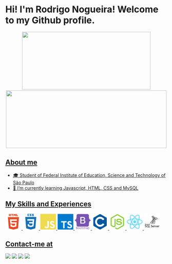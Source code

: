 # Hi! I'm Rodrigo Nogueira! Welcome to my Github profile.

<div align="center">
  <a href="https://github.com/JRodrigoNogueira">
  <img height="180" width="400" src="https://github-readme-stats.vercel.app/api?username=JRodrigoNogueira&show_icons=true&theme=dark"/>
  <img height="180" width="500" src="https://github-readme-stats.vercel.app/api/top-langs/?username=JRodrigoNogueira&theme=dark"/>
</div>

## About me

- 🎓 Student of Federal Institute of Education, Science and Technology of São Paulo
- 🌱 I’m currently learning Javascript, HTML, CSS and MySQL


## My Skills and Experiences
  
  <div>
  <img width="50" height="50" src="https://raw.githubusercontent.com/devicons/devicon/00f02ef57fb7601fd1ddcc2fe6fe670fef3ae3e4/icons/html5/html5-plain-wordmark.svg"/>
  <img width="50" height="50" src="https://raw.githubusercontent.com/devicons/devicon/00f02ef57fb7601fd1ddcc2fe6fe670fef3ae3e4/icons/css3/css3-plain-wordmark.svg"/>
  <img width="50" height="50" src="https://raw.githubusercontent.com/devicons/devicon/00f02ef57fb7601fd1ddcc2fe6fe670fef3ae3e4/icons/javascript/javascript-plain.svg"/>
  <img width="50" height="50" src="https://raw.githubusercontent.com/devicons/devicon/00f02ef57fb7601fd1ddcc2fe6fe670fef3ae3e4/icons/typescript/typescript-plain.svg"/>
  <img width="50" height="50" src="https://raw.githubusercontent.com/devicons/devicon/00f02ef57fb7601fd1ddcc2fe6fe670fef3ae3e4/icons/bootstrap/bootstrap-plain-wordmark.svg"/>
  <img width="50" height="50" src="https://raw.githubusercontent.com/devicons/devicon/00f02ef57fb7601fd1ddcc2fe6fe670fef3ae3e4/icons/c/c-plain.svg"/>
  <img width="50" height="50" src="https://raw.githubusercontent.com/devicons/devicon/00f02ef57fb7601fd1ddcc2fe6fe670fef3ae3e4/icons/nodejs/nodejs-plain.svg"/>
  <img width="50" height="50" src="https://raw.githubusercontent.com/devicons/devicon/00f02ef57fb7601fd1ddcc2fe6fe670fef3ae3e4/icons/react/react-original.svg"/>
    <img width="50" height="50" src="https://raw.githubusercontent.com/devicons/devicon/00f02ef57fb7601fd1ddcc2fe6fe670fef3ae3e4/icons/microsoftsqlserver/microsoftsqlserver-plain-wordmark.svg"/>
  </div>
  
  ## Contact-me at
  
  <div>
    <a target="_blank" href="https://www.linkedin.com/in/jos%C3%A9-rodrigo-lima-nogueira-3194a9235/"><img src="https://img.shields.io/badge/LinkedIn-0077B5?style=for-the-badge&logo=linkedin&logoColor=white"/></a>
    <a target="_blank" href="https://www.instagram.com/jrodrickl/"><img src="https://img.shields.io/badge/Instagram-E4405F?style=for-the-badge&logo=instagram&logoColor=white"/></a>
    <a target="_blank" href="mailto:j.rodrigo.lima.2017@gmail.com"><img src="https://img.shields.io/badge/Gmail-D14836?style=for-the-badge&logo=gmail&logoColor=white"/></a>
    <a target="_blank" href="https://api.whatsapp.com/send?phone=5511934113011&text=Ol%C3%A1%20Pedro%2C%20encontrei%20seu%20contato%20no%20Github."><img src="https://img.shields.io/badge/WhatsApp-25D366?style=for-the-badge&logo=whatsapp&logoColor=white"/></a>
  </div>
